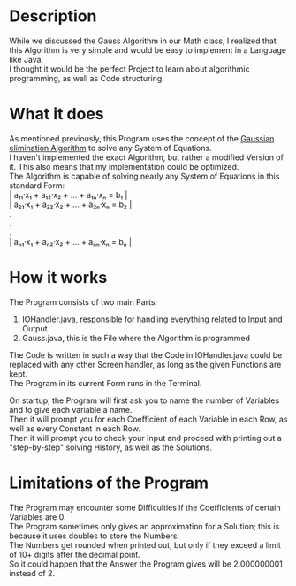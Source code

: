 # Description
While we discussed the Gauss Algorithm in our Math class, I realized that this Algorithm is very simple and would be easy to implement in a Language like Java.  
I thought it would be the perfect Project to learn about algorithmic programming, as well as Code structuring.

# What it does
As mentioned previously, this Program uses the concept of the [Gaussian elimination Algorithm](https://en.wikipedia.org/wiki/Gaussian_elimination) to solve any System of Equations.  
I haven't implemented the exact Algorithm, but rather a modified Version of it. This also means that my implementation could be optimized.  
The Algorithm is capable of solving nearly any System of Equations in this standard Form:  
| a₁₁·x₁ + a₁₂·x₂ + ... + a₁ₙ·xₙ = b₁ |  
| a₂₁·x₁ + a₂₂·x₂ + ... + a₂ₙ·xₙ = b₂ |  
.  
.  
.  
| aₙ₁·x₁ + aₙ₂·x₂ + ... + aₙₙ·xₙ = bₙ |

# How it works
The Program consists of two main Parts:
1. IOHandler.java, responsible for handling everything related to Input and Output
2. Gauss.java, this is the File where the Algorithm is programmed

The Code is written in such a way that the Code in IOHandler.java could be replaced with any other Screen handler, as long as the given Functions are kept.  
The Program in its current Form runs in the Terminal.

On startup, the Program will first ask you to name the number of Variables and to give each variable a name.  
Then it will prompt you for each Coefficient of each Variable in each Row, as well as every Constant in each Row.  
Then it will prompt you to check your Input and proceed with printing out a "step-by-step" solving History, as well as the Solutions.

# Limitations of the Program
The Program may encounter some Difficulties if the Coefficients of certain Variables are 0.  
The Program sometimes only gives an approximation for a Solution; this is because it uses doubles to store the Numbers.  
The Numbers get rounded when printed out, but only if they exceed a limit of 10+ digits after the decimal point.  
So it could happen that the Answer the Program gives will be 2.000000001 instead of 2.
